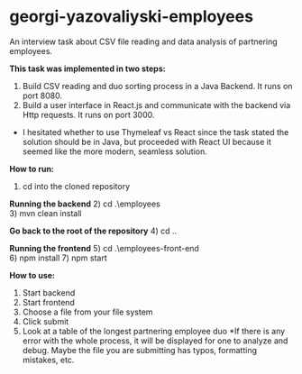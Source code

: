 # georgi-yazovaliyski-employees
An interview task about CSV file reading and data analysis of partnering employees. 

**This task was implemented in two steps:**
1) Build CSV reading and duo sorting process in a Java Backend. It runs on port 8080.
2) Build a user interface in React.js and communicate with the backend via Http requests. It runs on port 3000.
* I hesitated whether to use Thymeleaf vs React since the task stated the solution should be in Java, but proceeded with React UI because it seemed like the more modern, seamless solution.

**How to run:**
1) cd into the cloned repository

**Running the backend**
2) cd .\employees\
3) mvn clean install

**Go back to the root of the repository**
4) cd ..

**Running the frontend**
5) cd .\employees-front-end\
6) npm install
7) npm start

**How to use:**
1) Start backend
2) Start frontend
3) Choose a file from your file system
4) Click submit
5) Look at a table of the longest partnering employee duo
*If there is any error with the whole process, it will be displayed for one to analyze and debug. Maybe the file you are submitting has typos, formatting mistakes, etc.